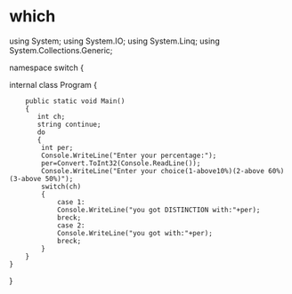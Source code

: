 # which
using System;
using System.IO;
using System.Linq;
using System.Collections.Generic;

namespace switch
{

   internal class Program 
    {
    	
        public static void Main() 
        {
           int ch;
           string continue;
           do
           {
           	int per;
           	Console.WriteLine("Enter your percentage:");
           	per=Convert.ToInt32(Console.ReadLine());
           	Console.WriteLine("Enter your choice(1-above10%)(2-above 60%)(3-above 50%)");
           	switch(ch)
           	{
           		case 1:
           		Console.WriteLine("you got DISTINCTION with:"+per);
           		breck;
           		case 2:
           		Console.WriteLine("you got with:"+per);
           		breck;
           	}
        }
    }
}
